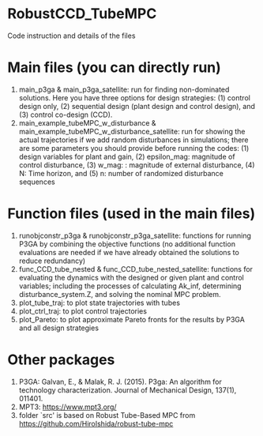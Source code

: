 # RobustCCD_TubeMPC
Code instruction and details of the files

# Main files (you can directly run)
1. main_p3ga & main_p3ga_satellite: run for finding non-dominated solutions. Here you have three options for design strategies: (1) control design only, (2) sequential design (plant design and control design), and (3) control co-design (CCD).
2. main_example_tubeMPC_w_disturbance & main_example_tubeMPC_w_disturbance_satellite: run for showing the actual trajectories if we add random disturbances in simulations; there are some parameters you should provide before running the codes: (1) design variables for plant and gain, (2) epsilon_mag: magnitude of control disturbance, (3) w_mag: : magnitude of external disturbance, (4) N: Time horizon, and (5) n: number of randomized disturbance sequences


# Function files (used in the main files)
1. runobjconstr_p3ga & runobjconstr_p3ga_satellite: functions for running P3GA by combining the objective functions (no additional function evaluations are needed if we have already obtained the solutions to reduce redundancy)
2. func_CCD_tube_nested & func_CCD_tube_nested_satellite: functions for evaluating the dynamics with the designed or given plant and control variables; including the processes of calculating Ak_inf, determining disturbance_system.Z, and solving the nominal MPC problem.
3. plot_tube_traj: to plot state trajectories with tubes
4. plot_ctrl_traj: to plot control trajectories
5. plot_Pareto: to plot approximate Pareto fronts for the results by P3GA and all design strategies

# Other packages
1. P3GA: Galvan, E., & Malak, R. J. (2015). P3ga: An algorithm for technology characterization. Journal of Mechanical Design, 137(1), 011401.
2. MPT3: https://www.mpt3.org/
3. folder `src' is based on Robust Tube-Based MPC from https://github.com/HiroIshida/robust-tube-mpc
